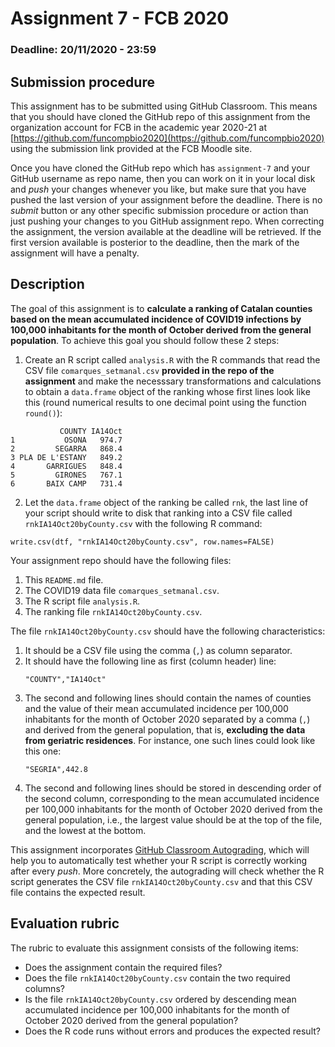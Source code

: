 # Assignment 7 - FCB 2020
### Deadline: 20/11/2020 - 23:59

## Submission procedure

This assignment has to be submitted using GitHub Classroom. This
means that you should have cloned the GitHub repo of this assignment from
the organization account for FCB in the academic year 2020-21 at
[https://github.com/funcompbio2020](https://github.com/funcompbio2020)
using the submission link provided at the FCB Moodle site.

Once you have cloned the GitHub repo which has `assignment-7` and your
GitHub username as repo name, then you can work on it in your local disk
and _push_ your changes whenever you like, but make sure that you have pushed
the last version of your assignment before the deadline. There is no
_submit_ button or any other specific submission procedure or action than
just pushing your changes to you GitHub assignment repo. When correcting the
assignment, the version available at the deadline will be retrieved. If the
first version available is posterior to the deadline, then the mark of the
assignment will have a penalty.

## Description

The goal of this assignment is to **calculate a ranking of Catalan counties
based on the mean accumulated incidence of COVID19 infections by 100,000 inhabitants
for the month of October derived from the general population**. To achieve this goal
you should follow these 2 steps:

  1. Create an R script called `analysis.R` with the R commands that
  read the CSV file `comarques_setmanal.csv` **provided in the repo
  of the assignment** and make the necesssary transformations and
  calculations to obtain a `data.frame` object of the ranking whose
  first lines look like this (round numerical results to one decimal
  point using the function `round()`):

  ```
             COUNTY IA14Oct 
  1           OSONA   974.7
  2         SEGARRA   868.4
  3 PLA DE L'ESTANY   849.2
  4       GARRIGUES   848.4
  5         GIRONES   767.1
  6       BAIX CAMP   731.4
  ```

  2. Let the `data.frame` object of the ranking be called `rnk`,
  the last line of your script should write to disk that ranking
  into a CSV file called `rnkIA14Oct20byCounty.csv` with the
  following R command:

  ```
  write.csv(dtf, "rnkIA14Oct20byCounty.csv", row.names=FALSE)
  ```

Your assignment repo should have the following files:

  1. This `README.md` file.
  2. The COVID19 data file `comarques_setmanal.csv`.
  3. The R script file `analysis.R`.
  4. The ranking file `rnkIA14Oct20byCounty.csv`.

The file `rnkIA14Oct20byCounty.csv` should have the following
characteristics:

  1. It should be a CSV file using the comma (`,`) as column separator.
  2. It should have the following line as first (column header) line:
     ```
     "COUNTY","IA14Oct"
     ```
  3. The second and following lines should contain the names of counties
     and the value of their mean accumulated incidence per 100,000 inhabitants
     for the month of October 2020 separated by a comma (`,`) and
     derived from the general population, that is, **excluding the data
     from geriatric residences**. For instance, one such lines could look
     like this one:
     ```
     "SEGRIA",442.8
     ```
  4. The second and following lines should be stored in descending order
     of the second column, corresponding to the mean accumulated incidence
     per 100,000 inhabitants for the month of October 2020 derived from the
     general population, i.e., the largest value should be at the top of the
     file, and the lowest at the bottom.

This assignment incorporates [GitHub Classroom Autograding](https://mspoweruser.com/github-classroom-autograding-feature),
which will help you to automatically test whether your R script is
correctly working after every _push_. More concretely, the autograding
will check whether the R script generates the CSV file `rnkIA14Oct20byCounty.csv`
and that this CSV file contains the expected result.

## Evaluation rubric

The rubric to evaluate this assignment consists of the following items:

  * Does the assignment contain the required files?
  * Does the file `rnkIA14Oct20byCounty.csv` contain the two required columns?
  * Is the file `rnkIA14Oct20byCounty.csv` ordered by descending mean accumulated
    incidence per 100,000 inhabitants for the month of October 2020 derived from
    the general population?
  * Does the R code runs without errors and produces the expected result?
